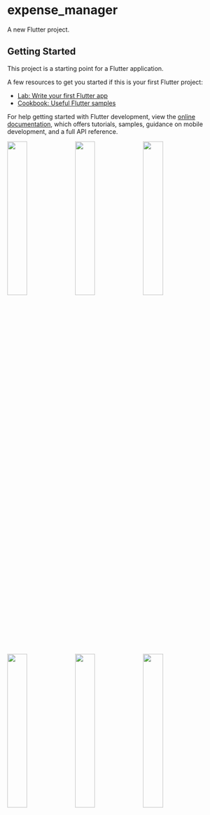 # expense_manager

A new Flutter project.

## Getting Started

This project is a starting point for a Flutter application.

A few resources to get you started if this is your first Flutter project:

- [Lab: Write your first Flutter app](https://docs.flutter.dev/get-started/codelab)
- [Cookbook: Useful Flutter samples](https://docs.flutter.dev/cookbook)

For help getting started with Flutter development, view the
[online documentation](https://docs.flutter.dev/), which offers tutorials,
samples, guidance on mobile development, and a full API reference.
<p>
<img src = "https://github.com/arpitaflutter/expense_manager/assets/116253518/c9cb1baa-a1e2-4905-ab05-be8a338d3547" height = "30%" width = "30%">
<img src = "https://github.com/arpitaflutter/expense_manager/assets/116253518/187f8899-0ddd-4dfb-8d9c-7ef4baff4d79" height = "30%" width = "30%">
<img src = "https://github.com/arpitaflutter/expense_manager/assets/116253518/4bdab45f-59e8-4e14-a9bc-513c2342448e" height = "30%" width = "30%">
<img src = "https://github.com/arpitaflutter/expense_manager/assets/116253518/06629919-5bff-40b9-89bb-3bcfed4e2f13" height = "30%" width = "30%">
<img src = "https://github.com/arpitaflutter/expense_manager/assets/116253518/6742552d-6c45-4214-ac5a-48cbcbdc3ca4" height = "30%" width = "30%">
<img src = "https://github.com/arpitaflutter/expense_manager/assets/116253518/6a1556d1-933a-40d3-96be-49ae808c8e79" height = "30%" width = "30%">
</p>
